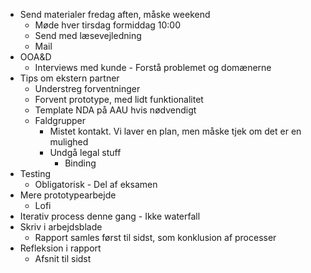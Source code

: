 - Send materialer fredag aften, måske weekend
	- Møde hver tirsdag formiddag 10:00
	- Send med læsevejledning
	- Mail
- OOA&D
	- Interviews med kunde - Forstå problemet og domænerne
- Tips om ekstern partner
	- Understreg forventninger
	- Forvent prototype, med lidt funktionalitet
	- Template NDA på AAU hvis nødvendigt
	- Faldgrupper
		- Mistet kontakt. Vi laver en plan, men måske tjek om det er en mulighed
		- Undgå legal stuff
			- Binding
- Testing
	- Obligatorisk - Del af eksamen
- Mere prototypearbejde
	- Lofi
- Iterativ process denne gang - Ikke waterfall
- Skriv i arbejdsblade
	- Rapport samles først til sidst, som konklusion af processer
- Refleksion i rapport
	- Afsnit til sidst